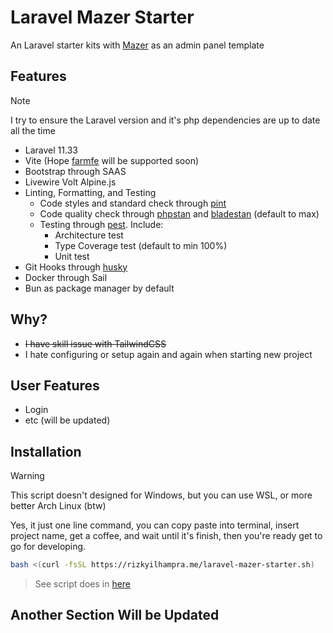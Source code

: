 # Laravel Mazer Starter

An Laravel starter kits with [Mazer](https://github.com/zuramai/mazer) as an admin panel template

## Features

> [!NOTE]
> I try to ensure the Laravel version and it's php dependencies are up to date all the time

-   Laravel 11.33
-   Vite (Hope [farmfe](https://farmfe.com) will be supported soon)
-   Bootstrap through SAAS
-   Livewire Volt Alpine.js
-   Linting, Formatting, and Testing
    - Code styles and standard check through [pint](https://github.com/laravel/pint)
    - Code quality check through [phpstan](https://github.com/phpstan/phpstan) and [bladestan](https://github.com/TomasVotruba/bladestan) (default to max)
    - Testing through [pest](https://pestphp.com). Include:
        - Architecture test
        - Type Coverage test (default to min 100%)
        - Unit test
-   Git Hooks through [husky](https://github.com/typicode/husky)
-   Docker through Sail
-   Bun as package manager by default

## Why?

- ~~I have skill issue with TailwindCSS~~
- I hate configuring or setup again and again when starting new project

## User Features

-   Login
-   etc (will be updated)

## Installation

> [!WARNING]
> This script doesn't designed for Windows, but you can use WSL, or more better Arch Linux (btw)

Yes, it just one line command, you can copy paste into terminal, insert project name, get a coffee, and wait until it's finish, then you're ready get to go for developing. 

```bash
bash <(curl -fsSL https://rizkyilhampra.me/laravel-mazer-starter.sh)
```

> See script does in [here](./install.sh)

## Another Section Will be Updated
